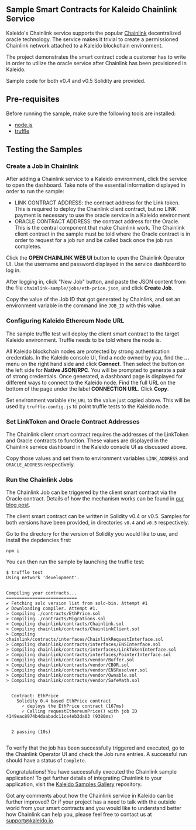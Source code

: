 ## Sample Smart Contracts for Kaleido Chainlink Service

Kaleido's Chainlink service supports the popular [Chainlink](https://docs.chain.link/docs/welcome-to-chainlink) decentralized oracle technology. The service makes it trivial to create a permissioned Chainlink network attached to a Kaleido blockchain environment.

The project demonstrates the smart contract code a customer has to write in order to utilize the oracle service after Chainlink has been provisioned in Kaleido.

Sample code for both v0.4 and v0.5 Solidity are provided.

## Pre-requisites

Before running the sample, make sure the following tools are installed:

- [node.js](https://nodejs.org/en/download/package-manager/)
- [truffle](https://www.trufflesuite.com/docs/truffle/getting-started/installation)

## Testing the Samples

### Create a Job in Chainlink
After adding a Chainlink service to a Kaleido environment, click the service to open the dashboard. Take note of the essential information displayed in order to run the sample:

- LINK CONTRACT ADDRESS: the contract address for the Link token. This is required to deploy the Chainlink client contract, but no LINK payment is necessary to use the oracle service in a Kaleido environment
- ORACLE CONTRACT ADDRESS: the contract address for the Oracle. This is the central component that make Chainlink work. The Chainlink client contract in the sample must be told where the Oracle contract is in order to request for a job run and be called back once the job run completes.

Click the **OPEN CHAINLINK WEB UI** button to open the Chainlink Operator UI. Use the username and password displayed in the service dashboard to log in.

After logging in, click "New Job" button, and paste the JSON content from the file `chainlink-sample/jobs/eth-price.json`, and click **Create Job**.

Copy the value of the Job ID that got generated by Chainlink, and set an environment variable in the command line `JOB_ID` with this value.

### Configuring Kaleido Ethereum Node URL
The sample truffle test will deploy the client smart contract to the target Kaleido environment. Truffle needs to be told where the node is.

All Kaleido blockchain nodes are protected by strong authentication credentials. In the Kaleido console UI, find a node owned by you, find the **...** menu on the right hand side and click **Connect**. Then select the button on the left side for **Native JSON/RPC**. You will be prompted to generate a pair of strong credentials. Once generated, a dashboard page is displayed for different ways to connect to the Kaleido node. Find the full URL on the bottom of the page under the label **CONNECTION URL**. Click **Copy**.

Set environment variable `ETH_URL` to the value just copied above. This will be used by `truffle-config.js` to point truffle tests to the Kaleido node.

### Set LinkToken and Oracle Contract Addresses
The Chainlink client smart contract requires the addresses of the LinkToken and Oracle contracts to function. These values are displayed in the Chainlink service dashboard in the Kaleido console UI as discussed above.

Copy those values and set them to environment variables `LINK_ADDRESS` and `ORACLE_ADDRESS` respectively.

### Run the Chainlink Jobs
The Chainlink Job can be triggered by the client smart contract via the Oracle contract. Details of how the mechanism works can be found in [our blog post](http://kaleido.io/blog).

The client smart contract can be written in Solidity v0.4 or v0.5. Samples for both versions have been provided, in directories `v0.4` and `v0.5` respectively.

Go to the directory for the version of Solidity you would like to use, and install the depdencies first:

```
npm i
```

You can then run the sample by launching the truffle test:

```
$ truffle test
Using network 'development'.


Compiling your contracts...
===========================
✔ Fetching solc version list from solc-bin. Attempt #1
✔ Downloading compiler. Attempt #1.
> Compiling ./contracts/EthPrice.sol
> Compiling ./contracts/Migrations.sol
> Compiling chainlink/contracts/Chainlink.sol
> Compiling chainlink/contracts/ChainlinkClient.sol
> Compiling chainlink/contracts/interfaces/ChainlinkRequestInterface.sol
> Compiling chainlink/contracts/interfaces/ENSInterface.sol
> Compiling chainlink/contracts/interfaces/LinkTokenInterface.sol
> Compiling chainlink/contracts/interfaces/PointerInterface.sol
> Compiling chainlink/contracts/vendor/Buffer.sol
> Compiling chainlink/contracts/vendor/CBOR.sol
> Compiling chainlink/contracts/vendor/ENSResolver.sol
> Compiling chainlink/contracts/vendor/Ownable.sol
> Compiling chainlink/contracts/vendor/SafeMath.sol


  Contract: EthPrice
    Solidity 0.4 based EthPrice contract
      ✓ deploys the EthPrice contract (167ms)
      ✓ Calling requestEthereumPrice() with job ID 4149eac8974b4daabadc11ce4eb3da03 (9380ms)


  2 passing (10s)


```

To verify that the job has been successfully triggered and executed, go to the Chainlink Operator UI and check the Job runs entries. A successful run should have a status of `Complete`.

Congratulations! You have successfully executed the Chainlink sample application! To get further details of integrating Chainlink to your application, visit the [Kaleido Samples Gallery](https://github.com/kaleido-io/kaleido-samples-gallery) repository.

Got any comments about how the Chainlink service in Kaleido can be further improved? Or if your project has a need to talk with the outside world from your smart contracts and you would like to understand better how Chainlink can help you, please feel free to contact us at support@kaleido.io.


